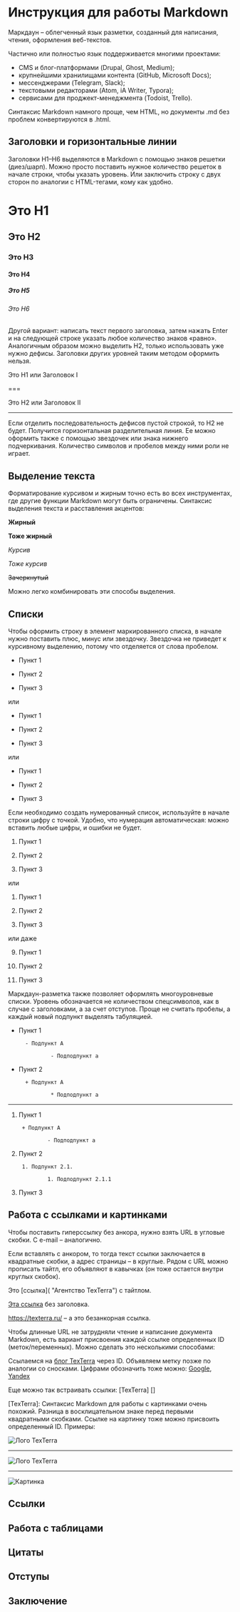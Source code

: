 # Инструкция для работы Markdown
Маркдаун – облегченный язык разметки, созданный для написания, чтения, оформления веб-текстов.

Частично или полностью язык поддерживается многими проектами:

* CMS и блог-платформами (Drupal, Ghost, Medium);
* крупнейшими хранилищами контента (GitHub, Microsoft Docs);
* мессенджерами (Telegram, Slack);
* текстовыми редакторами (Atom, iA Writer, Typora);
* сервисами для проджект-менеджмента (Todoist, Trello).

Синтаксис Markdown намного проще, чем HTML, но документы .md без проблем конвертируются в .html.


## Заголовки и горизонтальные линии
Заголовки H1–H6 выделяются в Markdown с помощью знаков решетки (диез/шарп). Можно просто поставить нужное количество решеток в начале строки, чтобы указать уровень. Или заключить строку с двух сторон по аналогии с HTML-тегами, кому как удобно.

# Это H1


## Это H2 ##


### Это H3


#### Это H4 ####


##### Это H5 #####


###### Это H6

Другой вариант: написать текст первого заголовка, затем нажать Enter и на следующей строке указать любое количество знаков «равно». Аналогичным образом можно выделить H2, только использовать уже нужно дефисы. Заголовки других уровней таким методом оформить нельзя.

Это H1 или Заголовок I


===


Это H2 или Заголовок II


---

Если отделить последовательность дефисов пустой строкой, то H2 не будет. Получится горизонтальная разделительная линия. Ее можно оформить также с помощью звездочек или знака нижнего подчеркивания. Количество символов и пробелов между ними роли не играет.


## Выделение текста
Форматирование курсивом и жирным точно есть во всех инструментах, где другие функции Markdown могут быть ограничены. Синтаксис выделения текста и расставления акцентов:

__Жирный__


**Тоже жирный**


*Курсив*


_Тоже курсив_


~~Зачеркнутый~~


Можно легко комбинировать эти способы выделения.


## Списки
Чтобы оформить строку в элемент маркированного списка, в начале нужно поставить плюс, минус или звездочку. Звездочка не приведет к курсивному выделению, потому что отделяется от слова пробелом.

- Пункт 1

- Пункт 2

- Пункт 3


или


+ Пункт 1

+ Пункт 2

+ Пункт 3


или


* Пункт 1

* Пункт 2

* Пункт 3

Если необходимо создать нумерованный список, используйте в начале строки цифру с точкой. Удобно, что нумерация автоматическая: можно вставить любые цифры, и ошибки не будет.

1. Пункт 1

2. Пункт 2

3. Пункт 3


или


1. Пункт 1

1. Пункт 2

1. Пункт 3


или даже


9. Пункт 1

5. Пункт 2

1. Пункт 3

Маркдаун-разметка также позволяет оформлять многоуровневые списки. Уровень обозначается не количеством спецсимволов, как в случае с заголовками, а за счет отступов. Проще не считать пробелы, а каждый новый подпункт выделять табуляцией.

- Пункт 1

        - Подпункт A

                - Подподпункт a


- Пункт 2

        + Подпункт A

                * Подподпункт a


---


1. Пункт 1

        + Подпункт A

                - Подподпункт a


2. Пункт 2

        1. Подпункт 2.1.

                1. Подподпункт 2.1.1


3. Пункт 3



## Работа c cсылками и картинками
Чтобы поставить гиперссылку без анкора, нужно взять URL в угловые скобки. С e-mail – аналогично.

Если вставлять с анкором, то тогда текст ссылки заключается в квадратные скобки, а адрес страницы – в круглые. Рядом с URL можно прописать тайтл, его объявляют в кавычках (он тоже остается внутри круглых скобок).

Это [ссылка]( "Агентство TexTerra") с тайтлом.


[Эта ссылка](http://example.net/) без заголовка.


<https://texterra.ru/> – а это безанкорная ссылка.

Чтобы длинные URL не затрудняли чтение и написание документа Markdown, есть вариант присвоения каждой ссылке определенных ID (меток/переменных). Можно сделать это несколькими способами:

Ссылаемся на [блог TexTerra][tt-blog-link] через ID. Объявляем метку позже по аналогии со сносками. Цифрами обозначить тоже можно: [Google][1], [Yandex][2]


Еще можно так встраивать ссылки: [TexTerra] []


[tt-blog-link]: /blog "Блог про интернет-маркетинг"

[1]: google.com 'Сайт Google'

[2]: yandex.ru (Сайт «Яндекса»)

[TexTerra]:
Синтаксис Markdown для работы с картинками очень похожий. Разница в восклицательном знаке перед первыми квадратными скобками. Ссылке на картинку тоже можно присвоить определенный ID. Примеры:

![Лого TexTerra](/upload/Fox-008.png)


---


![Лого TexTerra](/upload/Fox-008.png "Наш логотип")


---


![Картинка][logo]


[logo]: /upload/Fox-008.png "Наш логотип"

## Ссылки




## Работа с таблицами


## Цитаты




## Отступы


## Заключение